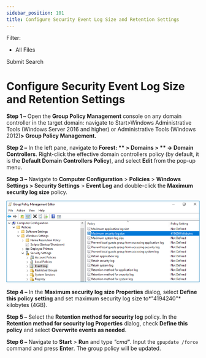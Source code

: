 ```yaml
---
sidebar_position: 101
title: Configure Security Event Log Size and Retention Settings
---
```


Filter: 

* All Files

Submit Search

# Configure Security Event Log Size and Retention Settings

**Step 1 –** Open the **Group Policy Management** console on any domain controller in the target domain: navigate to Start>Windows Administrative Tools (Windows Server 2016 and higher) or Administrative Tools (Windows 2012)**> Group Policy Management.**

**Step 2 –** In the left pane, navigate to **Forest: ** > **Domains** > ** → Domain Controllers**. Right-click the effective domain controllers policy (by default, it is the **Default Domain Controllers Policy**), and select **Edit** from the pop-up menu.

**Step 3 –** Navigate to **Computer Configuration** > **Policies** > **Windows Settings > Security Settings** >  **Event Log** and double-click the **Maximum security log size** policy.

![](../../../Resources/Images/Auditor/ManualConfig/ManualConfig_GroupPolicyMaxSecuritySizeWinServer2016.png)

**Step 4 –** In the **Maximum security log size Properties** dialog, select **Define this policy setting** and set maximum security log size to*"4194240"* kilobytes (4GB).

**Step 5 –** Select the **Retention method for security log** policy. In the **Retention method for security log Properties** dialog, check **Define this policy** and select **Overwrite events as needed**.

**Step 6 –** Navigate to **Start** > **Run** and type *"cmd"*. Input the `gpupdate /force` command and press **Enter**. The group policy will be updated.